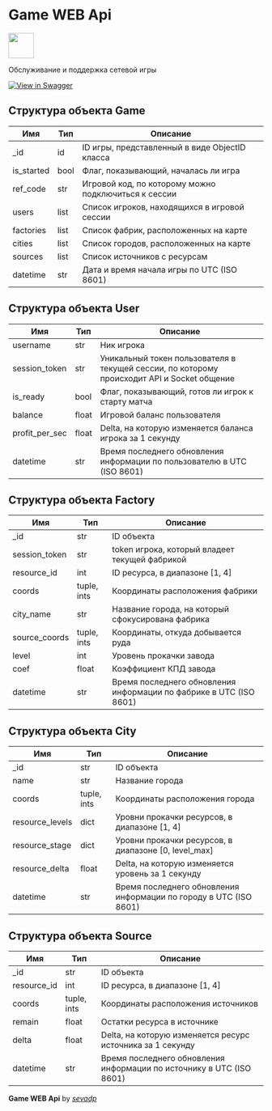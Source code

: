 # Game WEB Api
<img src="https://raw.githubusercontent.com/swagger-api/swagger.io/wordpress/images/assets/SWU-logo-clr.png" height="50">

Обслуживание и поддержка сетевой игры

[![View in Swagger](http://jessemillar.github.io/view-in-swagger-button/button.svg)](http://tp-project2021.herokuapp.com/api/v1/docs/)

## Структура объекта Game
| Имя | Тип | Описание |
| --- |-----|----------|
| _id | id | ID игры, представленный в виде ObjectID класса |
| is_started | bool | Флаг, показывающий, началась ли игра |
| ref_code | str | Игровой код, по которому можно подключиться к сессии |
| users | list | Список игроков, находящихся в игровой сессии |
| factories | list | Список фабрик, расположенных на карте |
| cities | list | Список городов, расположенных на карте |
| sources | list | Список источников с ресурсам |
| datetime | str | Дата и время начала игры по UTC (ISO 8601) |

## Структура объекта User
| Имя | Тип | Описание |
| --- |-----|----------|
| username | str | Ник игрока |
| session_token | str | Уникальный токен пользователя в текущей сессии, по которому происходит API и Socket общение |
| is_ready | bool | Флаг, показывающий, готов ли игрок к старту матча |
| balance | float | Игровой баланс пользователя |
| profit_per_sec | float | Delta, на которую изменяется баланса игрока за 1 секунду |
| datetime | str | Время последнего обновления информации по пользователю в UTC (ISO 8601) |

## Структура объекта Factory
| Имя | Тип | Описание |
| --- |-----|----------|
| _id | str | ID объекта  |
| session_token | str | token игрока, который владеет текущей фабрикой  |
| resource_id | int | ID ресурса, в диапазоне [1, 4] |
| coords | tuple, ints | Координаты расположения фабрики |
| city_name | str | Название города, на который сфокусирована фабрика |
| source_coords | tuple, ints | Координаты, откуда добывается руда |
| level | int | Уровень прокачки завода |
| coef | float | Коэффициент КПД завода |
| datetime | str | Время последнего обновления информации по фабрике в UTC (ISO 8601) |

## Структура объекта City
| Имя | Тип | Описание |
| --- |-----|----------|
| _id | str | ID объекта  |
| name | str | Название города |
| coords | tuple, ints | Координаты расположения города |
| resource_levels | dict | Уровни прокачки ресурсов, в диапазоне [1, 4] |
| resource_stage | dict | Уровни прокачки ресурсов, в диапазоне [0, level_max] |
| resource_delta | float | Delta, на которую изменяется уровень за 1 секунду |
| datetime | str | Время последнего обновления информации по городу в UTC (ISO 8601) |

## Структура объекта Source
| Имя | Тип | Описание |
| --- |-----|----------|
| _id | str | ID объекта  |
| resource_id | int | ID ресурса, в диапазоне [1, 4]  |
| coords | tuple, ints | Координаты расположения источников |
| remain | float | Остатки ресурса в источнике |
| delta | float | Delta, на которую изменяется ресурс источника за 1 секунду |
| datetime | str | Время последнего обновления информации по источнику в UTC (ISO 8601) |

**Game WEB Api** by *[sevadp](https://github.com/sevadp)*
